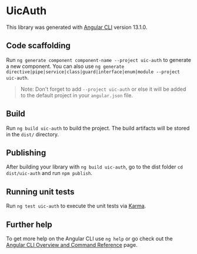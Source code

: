 # UicAuth

This library was generated with [Angular CLI](https://github.com/angular/angular-cli) version 13.1.0.

## Code scaffolding

Run `ng generate component component-name --project uic-auth` to generate a new component. You can also use `ng generate directive|pipe|service|class|guard|interface|enum|module --project uic-auth`.
> Note: Don't forget to add `--project uic-auth` or else it will be added to the default project in your `angular.json` file. 

## Build

Run `ng build uic-auth` to build the project. The build artifacts will be stored in the `dist/` directory.

## Publishing

After building your library with `ng build uic-auth`, go to the dist folder `cd dist/uic-auth` and run `npm publish`.

## Running unit tests

Run `ng test uic-auth` to execute the unit tests via [Karma](https://karma-runner.github.io).

## Further help

To get more help on the Angular CLI use `ng help` or go check out the [Angular CLI Overview and Command Reference](https://angular.io/cli) page.
